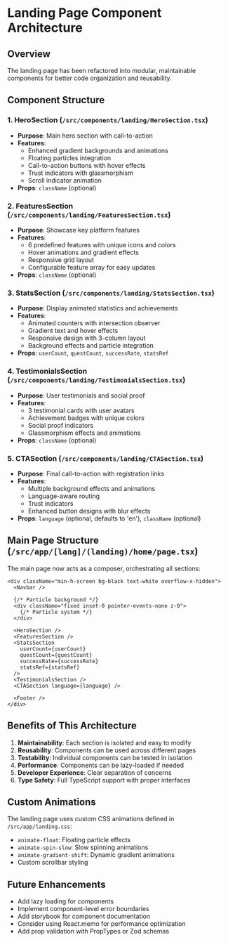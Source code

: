 # Landing Page Component Architecture

## Overview
The landing page has been refactored into modular, maintainable components for better code organization and reusability.

## Component Structure

### 1. **HeroSection** (`/src/components/landing/HeroSection.tsx`)
- **Purpose**: Main hero section with call-to-action
- **Features**: 
  - Enhanced gradient backgrounds and animations
  - Floating particles integration
  - Call-to-action buttons with hover effects
  - Trust indicators with glassmorphism
  - Scroll indicator animation
- **Props**: `className` (optional)

### 2. **FeaturesSection** (`/src/components/landing/FeaturesSection.tsx`)
- **Purpose**: Showcase key platform features
- **Features**:
  - 6 predefined features with unique icons and colors
  - Hover animations and gradient effects
  - Responsive grid layout
  - Configurable feature array for easy updates
- **Props**: `className` (optional)

### 3. **StatsSection** (`/src/components/landing/StatsSection.tsx`)
- **Purpose**: Display animated statistics and achievements
- **Features**:
  - Animated counters with intersection observer
  - Gradient text and hover effects
  - Responsive design with 3-column layout
  - Background effects and particle integration
- **Props**: `userCount`, `questCount`, `successRate`, `statsRef`

### 4. **TestimonialsSection** (`/src/components/landing/TestimonialsSection.tsx`)
- **Purpose**: User testimonials and social proof
- **Features**:
  - 3 testimonial cards with user avatars
  - Achievement badges with unique colors
  - Social proof indicators
  - Glassmorphism effects and animations
- **Props**: `className` (optional)

### 5. **CTASection** (`/src/components/landing/CTASection.tsx`)
- **Purpose**: Final call-to-action with registration links
- **Features**:
  - Multiple background effects and animations
  - Language-aware routing
  - Trust indicators
  - Enhanced button designs with blur effects
- **Props**: `language` (optional, defaults to 'en'), `className` (optional)

## Main Page Structure (`/src/app/[lang]/(landing)/home/page.tsx`)

The main page now acts as a composer, orchestrating all sections:

```tsx
<div className="min-h-screen bg-black text-white overflow-x-hidden">
  <Navbar />
  
  {/* Particle background */}
  <div className="fixed inset-0 pointer-events-none z-0">
    {/* Particle system */}
  </div>

  <HeroSection />
  <FeaturesSection />
  <StatsSection 
    userCount={userCount}
    questCount={questCount}
    successRate={successRate}
    statsRef={statsRef}
  />
  <TestimonialsSection />
  <CTASection language={language} />
  
  <Footer />
</div>
```

## Benefits of This Architecture

1. **Maintainability**: Each section is isolated and easy to modify
2. **Reusability**: Components can be used across different pages
3. **Testability**: Individual components can be tested in isolation
4. **Performance**: Components can be lazy-loaded if needed
5. **Developer Experience**: Clear separation of concerns
6. **Type Safety**: Full TypeScript support with proper interfaces

## Custom Animations

The landing page uses custom CSS animations defined in `/src/app/landing.css`:
- `animate-float`: Floating particle effects
- `animate-spin-slow`: Slow spinning animations
- `animate-gradient-shift`: Dynamic gradient animations
- Custom scrollbar styling

## Future Enhancements

- Add lazy loading for components
- Implement component-level error boundaries
- Add storybook for component documentation
- Consider using React.memo for performance optimization
- Add prop validation with PropTypes or Zod schemas
